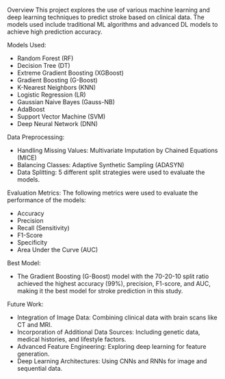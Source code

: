 Overview
This project explores the use of various machine learning and deep learning techniques to predict stroke based on clinical data. The models used include traditional ML algorithms and advanced DL models to achieve high prediction accuracy.

Models Used:
- Random Forest (RF)
- Decision Tree (DT)
- Extreme Gradient Boosting (XGBoost)
- Gradient Boosting (G-Boost)
- K-Nearest Neighbors (KNN)
- Logistic Regression (LR)
- Gaussian Naive Bayes (Gauss-NB)
- AdaBoost
- Support Vector Machine (SVM)
- Deep Neural Network (DNN)

Data Preprocessing:
- Handling Missing Values: Multivariate Imputation by Chained Equations (MICE)
- Balancing Classes: Adaptive Synthetic Sampling (ADASYN)
- Data Splitting: 5 different split strategies were used to evaluate the models.

Evaluation Metrics:
The following metrics were used to evaluate the performance of the models:

- Accuracy
- Precision
- Recall (Sensitivity)
- F1-Score
- Specificity
- Area Under the Curve (AUC)

Best Model:
- The Gradient Boosting (G-Boost) model with the 70-20-10 split ratio achieved the highest accuracy (99%), precision, F1-score, and AUC, making it the best model for stroke prediction in this study.

Future Work:
- Integration of Image Data: Combining clinical data with brain scans like CT and MRI.
- Incorporation of Additional Data Sources: Including genetic data, medical histories, and lifestyle factors.
- Advanced Feature Engineering: Exploring deep learning for feature generation.
- Deep Learning Architectures: Using CNNs and RNNs for image and sequential data.
